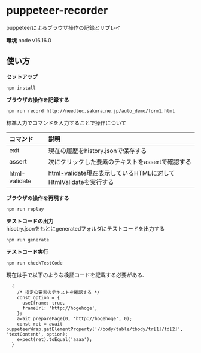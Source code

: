 # puppeteer-recorder
puppeteerによるブラウザ操作の記録とリプレイ

**環境**
node v16.16.0  

## 使い方
**セットアップ**  

```
npm install
```

**ブラウザの操作を記録する**  

```
npm run record http://needtec.sakura.ne.jp/auto_demo/form1.html
```

標準入力でコマンドを入力することで操作について

|コマンド|説明|
|:---|:----|
|exit|現在の履歴をhistory.jsonで保存する|
|assert|次にクリックした要素のテキストをassertで確認する|
|html-validate|[html-validate](https://html-validate.org/)現在表示しているHTMLに対してHtmlValidateを実行する|


**ブラウザの操作を再現する**  

```
npm run replay
```

**テストコードの出力**  
hisotry.jsonをもとにgeneratedフォルダにテストコードを出力する

```
npm run generate
```

**テストコード実行**  

```
npm run checkTestCode
```

現在は手で以下のような検証コードを記載する必要がある.  

```
  {
    /* 指定の要素のテキストを確認する */
    const option = {
      useIframe: true,
      frameUrl: 'http://hogehoge',
    };
    await preparePage(0, 'http://hogehoge', 0);
    const ret = await puppeteerWrap.getElementProperty('//body/table/tbody/tr[1]/td[2]', 'textContent', option);
    expect(ret).toEqual('aaaa');
  }
```
